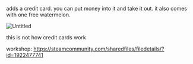adds a credit card. you can put money into it and take it out. it also comes with one free watermelon.

![Untitled](https://github.com/user-attachments/assets/3e452a2d-e4bc-4580-a870-9aeaa7e707f3)

this is not how credit cards work

workshop: https://steamcommunity.com/sharedfiles/filedetails/?id=1922477741
